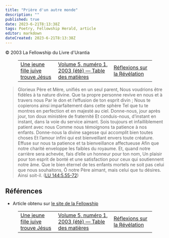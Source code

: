 ```yaml
---
title: "Prière d'un autre monde"
description: ""
published: true
date: 2023-6-21T8:13:38Z
tags: Poetry, Fellowship Herald, article
editor: markdown
dateCreated: 2023-6-21T8:13:38Z
---
```


<p class="v-card v-sheet theme--light grey lighten-3 px-2">© 2003 La Fellowship du Livre d'Urantia</p>
<figure class="table chapter-navigator">
  <table>
    <tbody>
      <tr>
        <td>
        <a href="/fr/article/Bobbie_Dreier/A_Jewish_Girl_Finds_Jesus">
          <span class="mdi mdi-arrow-left-drop-circle"></span><span class="pl-2">Une jeune fille juive trouve Jésus</span>
        </a>
        </td>
        <td>
        <a href="/fr/index/articles_herald#volume-5-numéro-1-2003-été">
          <span class="mdi mdi-book-open-variant"></span><span class="pl-2">Volume 5, numéro 1, 2003 (été) — Table des matières</span>
        </a>
        </td>
        <td>
        <a href="/fr/article/Steven_Hecht/Ruminations_on_Revelation">
          <span class="pr-2">Réflexions sur la Révélation</span><span class="mdi mdi-arrow-right-drop-circle"></span>
        </a>
        </td>
      </tr>
    </tbody>
  </table>
</figure>



> Glorieux Père et Mère, unifiés en un seul parent,
> Nous voudrions être fidèles à ta nature divine.
> Que ta propre personne revive en nous et à travers nous
> Par le don et l’effusion de ton esprit divin ;
> Nous te copierons ainsi imparfaitement dans cette sphère
> Tel que tu te montres en perfection et en majesté au ciel.
> Donne-nous, jour après jour, ton doux ministère de fraternité
> Et conduis-nous, d’instant en instant, dans la voie du service aimant.
> Sois toujours et infailliblement patient avec nous
> Comme nous témoignons ta patience à nos enfants.
> Donne-nous la divine sagesse qui accomplit bien toutes choses
> Et l’amour infini qui est bienveillant envers toute créature.
> Effuse sur nous ta patience et ta bienveillance affectueuse
> Afin que notre charité enveloppe les faibles du royaume.
> Et, quand notre carrière sera achevée, fais d’elle un honneur pour ton nom,
> Un plaisir pour ton esprit de bonté et une satisfaction pour ceux qui soutiennent notre âme.
> Que le bien éternel de tes enfants mortels ne soit pas celui que nous souhaitons, Ô notre Père aimant, mais celui que tu désires.
> Ainsi soit-il. (<a id="a30_18"></a>[LU 144:5.55-72](/fr/The_Urantia_Book/144#p5_55))

## Références

- Article obtenu sur [le site de la Fellowship](https://urantia-book.org/archive/newsletters/herald/)



<figure class="table chapter-navigator">
  <table>
    <tbody>
      <tr>
        <td>
        <a href="/fr/article/Bobbie_Dreier/A_Jewish_Girl_Finds_Jesus">
          <span class="mdi mdi-arrow-left-drop-circle"></span><span class="pl-2">Une jeune fille juive trouve Jésus</span>
        </a>
        </td>
        <td>
        <a href="/fr/index/articles_herald#volume-5-numéro-1-2003-été">
          <span class="mdi mdi-book-open-variant"></span><span class="pl-2">Volume 5, numéro 1, 2003 (été) — Table des matières</span>
        </a>
        </td>
        <td>
        <a href="/fr/article/Steven_Hecht/Ruminations_on_Revelation">
          <span class="pr-2">Réflexions sur la Révélation</span><span class="mdi mdi-arrow-right-drop-circle"></span>
        </a>
        </td>
      </tr>
    </tbody>
  </table>
</figure>

